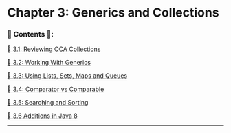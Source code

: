 <link href="../../style.css" rel="stylesheet"></link>

# Chapter 3: Generics and Collections

### 📜 Contents 📜:

 [🧠 3.1: Reviewing OCA Collections]()

 [🧠 3.2: Working With Generics]()

 [🧠 3.3: Using Lists, Sets, Maps and Queues]()
 
 [🧠 3.4: Comparator vs Comparable]()

 [🧠 3.5: Searching and Sorting]()
 
 [🧠 3.6 Additions in Java 8]()

<hr>
